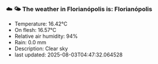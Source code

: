 ### ☁️ 🌤️  The weather in Florianópolis is: Florianópolis

- Temperature: 16.42°C
- On flesh: 16.57°C
- Relative air humidity: 94%
- Rain: 0.0 mm
- Description: Clear sky
- last updated: 2025-08-03T04:47:32.064528
